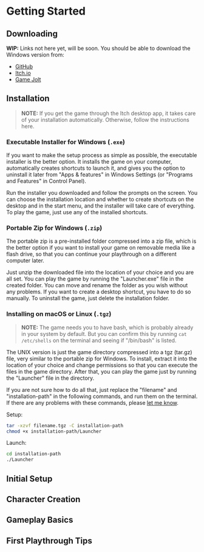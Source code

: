 # Getting Started

## Downloading

**WIP:** Links not here yet, will be soon. You should be able to download the Windows version from:

- [GitHub](https://github.com/Senozoid/ZC1-handbook/releases/latest/download/zc1-setup.exe)
- [Itch\.io]()
- [Game Jolt]()

## Installation

> **NOTE:** If you get the game through the Itch desktop app, it takes care of your installation automatically. Otherwise, follow the instructions here.

### Executable Installer for Windows (`.exe`)

If you want to make the setup process as simple as possible, the executable installer is the better option. It installs the game on your computer, automatically creates shortcuts to launch it, and gives you the option to uninstall it later from "Apps & features" in Windows Settings (or "Programs and Features" in Control Panel).

Run the installer you downloaded and follow the prompts on the screen. You can choose the installation location and whether to create shortcuts on the desktop and in the start menu, and the installer will take care of everything. To play the game, just use any of the installed shortcuts.

### Portable Zip for Windows (`.zip`)

The portable zip is a pre-installed folder compressed into a zip file, which is the better option if you want to install your game on removable media like a flash drive, so that you can continue your playthrough on a different computer later.

Just unzip the downloaded file into the location of your choice and you are all set. You can play the game by running the "Launcher.exe" file in the created folder. You can move and rename the folder as you wish without any problems. If you want to create a desktop shortcut, you have to do so manually. To uninstall the game, just delete the installation folder.

### Installing on macOS or Linux (`.tgz`)

> **NOTE:** The game needs you to have bash, which is probably already in your system by default. But you can confirm this by running `cat /etc/shells` on the terminal and seeing if "/bin/bash" is listed.

The UNIX version is just the game directory compressed into a tgz (tar.gz) file, very similar to the portable zip for Windows. To install, extract it into the location of your choice and change permissions so that you can execute the files in the game directory. After that, you can play the game just by running the "Launcher" file in the directory.

If you are not sure how to do all that, just replace the "filename" and "installation-path" in the following commands, and run them on the terminal. If there are any problems with these commands, please [let me know](../introduction#report-problems).

Setup:

```bash
tar -xzvf filename.tgz -C installation-path
chmod +x installation-path/Launcher
```

Launch:

```bash
cd installation-path
./Launcher
```

## Initial Setup

## Character Creation

## Gameplay Basics

## First Playthrough Tips
